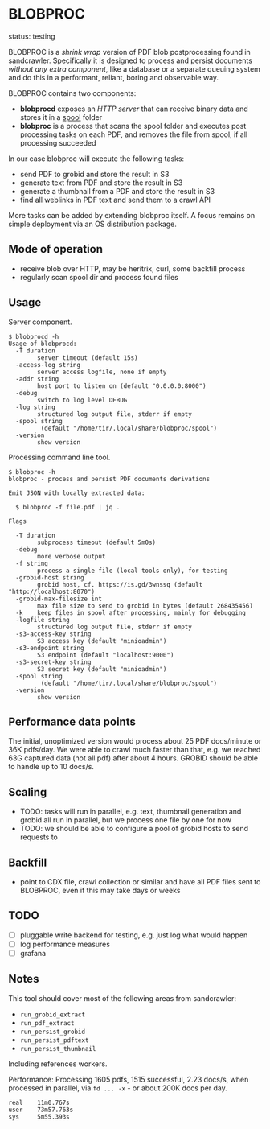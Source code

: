# BLOBPROC

status: testing

BLOBPROC is a *shrink wrap* version of PDF blob postprocessing found in
sandcrawler. Specifically it is designed to process and persist documents
*without any extra component*, like a database or a separate queuing system and
do this in a performant, reliant, boring and observable way.

BLOBPROC contains two components:

* **blobprocd** exposes an *HTTP server* that can receive binary data and stores it in a [spool](https://refspecs.linuxfoundation.org/FHS_3.0/fhs/ch05s14.html) folder
* **blobproc** is a process that scans the spool folder and executes post processing tasks on each PDF, and removes the file from spool, if all processing succeeded

In our case blobproc will execute the following tasks:

* send PDF to grobid and store the result in S3
* generate text from PDF and store the result in S3
* generate a thumbnail from a PDF and store the result in S3
* find all weblinks in PDF text and send them to a crawl API

More tasks can be added by extending blobproc itself. A focus remains on simple
deployment via an OS distribution package.

## Mode of operation

* receive blob over HTTP, may be heritrix, curl, some backfill process
* regularly scan spool dir and process found files

## Usage

Server component.

```
$ blobprocd -h
Usage of blobprocd:
  -T duration
        server timeout (default 15s)
  -access-log string
        server access logfile, none if empty
  -addr string
        host port to listen on (default "0.0.0.0:8000")
  -debug
        switch to log level DEBUG
  -log string
        structured log output file, stderr if empty
  -spool string
         (default "/home/tir/.local/share/blobproc/spool")
  -version
        show version
```

Processing command line tool.

```
$ blobproc -h
blobproc - process and persist PDF documents derivations

Emit JSON with locally extracted data:

  $ blobproc -f file.pdf | jq .

Flags

  -T duration
        subprocess timeout (default 5m0s)
  -debug
        more verbose output
  -f string
        process a single file (local tools only), for testing
  -grobid-host string
        grobid host, cf. https://is.gd/3wnssq (default "http://localhost:8070")
  -grobid-max-filesize int
        max file size to send to grobid in bytes (default 268435456)
  -k    keep files in spool after processing, mainly for debugging
  -logfile string
        structured log output file, stderr if empty
  -s3-access-key string
        S3 access key (default "minioadmin")
  -s3-endpoint string
        S3 endpoint (default "localhost:9000")
  -s3-secret-key string
        S3 secret key (default "minioadmin")
  -spool string
         (default "/home/tir/.local/share/blobproc/spool")
  -version
        show version
```

## Performance data points

The initial, unoptimized version would process about 25 PDF docs/minute or 36K
pdfs/day. We were able to crawl much faster than that, e.g. we reached 63G
captured data (not all pdf) after about 4 hours. GROBID should be able to
handle up to 10 docs/s.

## Scaling

* TODO: tasks will run in parallel, e.g. text, thumbnail generation and grobid all run in parallel, but we process one file by one for now
* TODO: we should be able to configure a pool of grobid hosts to send requests to

## Backfill

* point to CDX file, crawl collection or similar and have all PDF files sent to BLOBPROC, even if this may take days or weeks

## TODO

* [ ] pluggable write backend for testing, e.g. just log what would happen
* [ ] log performance measures
* [ ] grafana

## Notes

This tool should cover most of the following areas from sandcrawler:

* `run_grobid_extract`
* `run_pdf_extract`
* `run_persist_grobid`
* `run_persist_pdftext`
* `run_persist_thumbnail`

Including references workers.

Performance: Processing 1605 pdfs, 1515 successful, 2.23 docs/s, when processed
in parallel, via `fd ... -x` - or about 200K docs per day.

```
real    11m0.767s
user    73m57.763s
sys     5m55.393s
```

